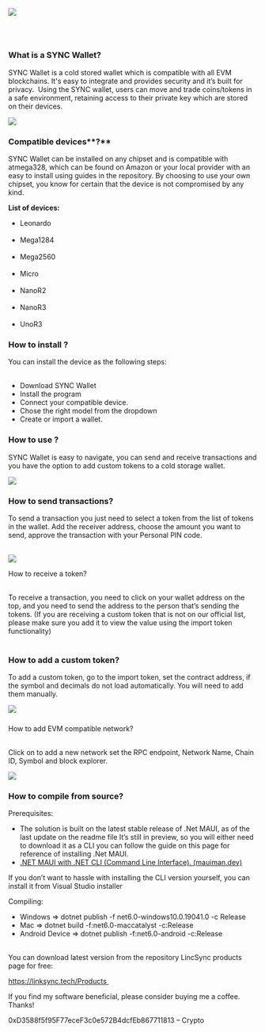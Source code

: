 ![](https://ckeditor.com/apps/ckfinder/userfiles/files/logo.png)

##   
 

### **What is a SYNC Wallet?**

SYNC Wallet is a cold stored wallet which is compatible with all EVM blockchains. It's easy to integrate and provides security and it’s built for privacy.  Using the SYNC wallet, users can move and trade coins/tokens in a safe environment, retaining access to their private key which are stored on their devices.   

![](https://33333.cdn.cke-cs.com/kSW7V9NHUXugvhoQeFaf/images/4c71394546844cb06265f25f4d8ee1d08237f632dd8c215b.png)

### Compatible devices**?**

SYNC Wallet can be installed on any chipset and is compatible with atmega328, which can be found on Amazon or your local provider with an easy to install using guides in the repository. By choosing to use your own chipset, you know for certain that the device is not compromised by any kind. 

**List of devices:**

*   Leonardo  
           
*   Mega1284  
           
*   Mega2560  
          
*   Micro  
     
*   NanoR2  
     
*   NanoR3  
     
*   UnoR3

### **How to install ?**

You can install the device as the following steps:   
 

*   Download SYNC Wallet  
*   Install the program  
*   Connect your compatible device.  
*   Chose the right model from the dropdown  
*   Create or import a wallet. 

### **How to use ?**

SYNC Wallet is easy to navigate, you can send and receive transactions and you have the option to add custom tokens to a cold storage wallet.

![](https://33333.cdn.cke-cs.com/kSW7V9NHUXugvhoQeFaf/images/032ef290afcbb7b9df0d34ee593371bf19cc83aff279c156.png)

### How to send transactions?

To send a transaction you just need to select a token from the list of tokens in the wallet. Add the receiver address, choose the amount you want to send, approve the transaction with your Personal PIN code.   
 

![](https://33333.cdn.cke-cs.com/kSW7V9NHUXugvhoQeFaf/images/0b56a7a790bb113f706743c5170442cf22c26f33c69c2d7c.png)

How to receive a token?  
 

To receive a transaction, you need to click on your wallet address on the top, and you need to send the address to the person that’s sending the tokens. (If you are receiving a custom token that is not on our official list, please make sure you add it to view the value using the import token functionality)    
 

### How to add a custom token?

To add a custom token, go to the import token, set the contract address, if the symbol and decimals do not load automatically. You will need to add them manually. 

![](https://33333.cdn.cke-cs.com/kSW7V9NHUXugvhoQeFaf/images/ecb1d8fcf3f1cb3ea7bb21e7cbc03ec2b431da73274ec4ac.png)

###   
  
How to add EVM compatible network?  
 

Click on to add a new network set the RPC endpoint, Network Name, Chain ID, Symbol and block explorer.

![](https://33333.cdn.cke-cs.com/kSW7V9NHUXugvhoQeFaf/images/19bfcdc21e4e375eb2ee7f7df63e407f47d92ec5b8d6f023.png)

### How to compile from source? 

Prerequisites:  

*   The solution is built on the latest stable release of .Net MAUI, as of the last update on the readme file It’s still in preview, so you will either need to download it as a CLI you can follow the guide on this page for reference of installing .Net MAUI. 
*   [.NET MAUI with .NET CLI (Command Line Interface). (mauiman.dev)](https://mauiman.dev/maui_cli_commandlineinterface.html) 

If you don’t want to hassle with installing the CLI version yourself, you can install it from Visual Studio installer

Compiling: 

*   Windows => dotnet publish -f net6.0-windows10.0.19041.0 -c Release 
*   Mac => dotnet build -f:net6.0-maccatalyst -c:Release 
*   Android Device => dotnet publish -f:net6.0-android -c:Release   
     

You can download latest version from the repository LincSync products page for free: 

https://linksync.tech/Products 

If you find my software beneficial, please consider buying me a coffee. Thanks! 

0xD3588f5f95F77eceF3c0e572B4dcfEb867711813 – Crypto
